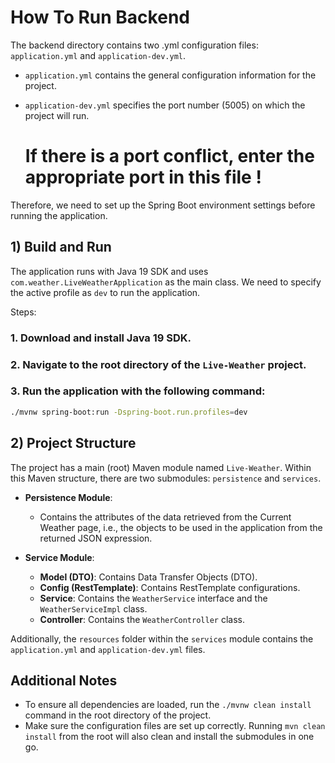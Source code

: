 # How To Run Backend

The backend directory contains two .yml configuration files: `application.yml` and `application-dev.yml`.

- `application.yml` contains the general configuration information for the project.
- `application-dev.yml` specifies the port number (5005) on which the project will run.

  # If there is a port conflict, enter the appropriate port in this file !

Therefore, we need to set up the Spring Boot environment settings before running the application.

## 1) Build and Run

The application runs with Java 19 SDK and uses `com.weather.LiveWeatherApplication` as the main class. We need to specify the active profile as `dev` to run the application.

Steps:

### 1. Download and install Java 19 SDK.
### 2. Navigate to the root directory of the `Live-Weather` project.
### 3. Run the application with the following command:
   ```sh
   ./mvnw spring-boot:run -Dspring-boot.run.profiles=dev
   ```

## 2) Project Structure

The project has a main (root) Maven module named `Live-Weather`. Within this Maven structure, there are two submodules: `persistence` and `services`.

- **Persistence Module**:
  - Contains the attributes of the data retrieved from the Current Weather page, i.e., the objects to be used in the application from the returned JSON expression.

- **Service Module**:
  - **Model (DTO)**: Contains Data Transfer Objects (DTO).
  - **Config (RestTemplate)**: Contains RestTemplate configurations.
  - **Service**: Contains the `WeatherService` interface and the `WeatherServiceImpl` class.
  - **Controller**: Contains the `WeatherController` class.

Additionally, the `resources` folder within the `services` module contains the `application.yml` and `application-dev.yml` files.

## Additional Notes

- To ensure all dependencies are loaded, run the `./mvnw clean install` command in the root directory of the project.
- Make sure the configuration files are set up correctly. Running `mvn clean install` from the root will also clean and install the submodules in one go.
